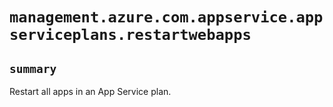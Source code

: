 # `management.azure.com.appservice.appserviceplans.restartwebapps`

## `summary`
Restart all apps in an App Service plan.


